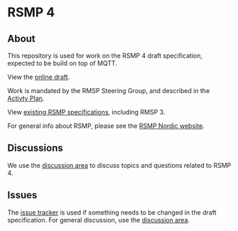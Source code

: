 # RSMP 4

## About
This repository is used for work on the RSMP 4 draft specification, expected to be build on top of MQTT.

View the [online draft](https://rsmp-nordic.github.io/rsmp_core_v4/).

Work is mandated by the RMSP Steering Group, and described in the [Activty Plan](
https://rsmp-nordic.org/plan/#draft-for-core-specification-40-ongoing).

View [existing RSMP specifications](https://rsmp-nordic.org/specification/), including RMSP 3.

For general info about RSMP, please see the [RSMP Nordic website](https://rsmp-nordic-org).

## Discussions
We use the [discussion area](https://github.com/rsmp-nordic/rsmp_core_v4/discussions) to discuss topics and questions related to RSMP 4.

## Issues
The [issue tracker](https://github.com/rsmp-nordic/rsmp_core_v4/issues) is used if something needs to be changed in the draft specification.
For general discussion, use the [discussion area](https://github.com/rsmp-nordic/rsmp_core_v4/discussions).
